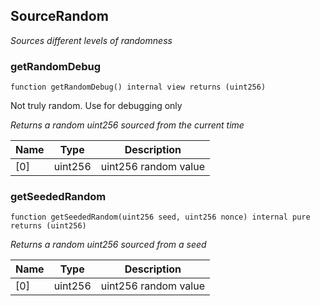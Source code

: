 

## SourceRandom

_Sources different levels of randomness_

### getRandomDebug

```solidity
function getRandomDebug() internal view returns (uint256)
```

Not truly random. Use for debugging only

_Returns a random uint256 sourced from the current time_

| Name | Type | Description |
| ---- | ---- | ----------- |
| [0] | uint256 | uint256 random value |

### getSeededRandom

```solidity
function getSeededRandom(uint256 seed, uint256 nonce) internal pure returns (uint256)
```

_Returns a random uint256 sourced from a seed_

| Name | Type | Description |
| ---- | ---- | ----------- |
| [0] | uint256 | uint256 random value |

